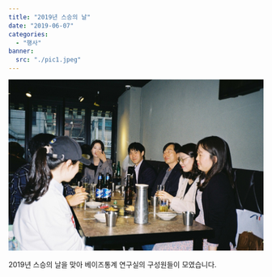 ```yaml
---
title: "2019년 스승의 날"
date: "2019-06-07"
categories:
  - "행사"
banner:
  src: "./pic1.jpeg"
---
```


![](./pic2.jpeg)

2019년 스승의 날을 맞아 베이즈통계 연구실의 구성원들이 모였습니다.
